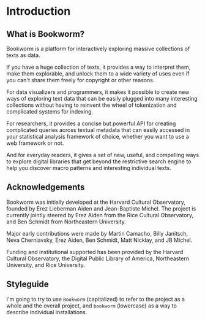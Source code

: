 # Introduction

## What is Bookworm?

Bookworm is a platform for interactively exploring massive collections of texts as data.

If you have a huge collection of texts, it provides a way to interpret them, make them explorable, and unlock them to a wide variety of uses even if you can't share them freely for copyright or other reasons.

For data visualizers and programmers, it makes it possible to create new ways of exploring text data that can be easily plugged into many interesting collections without having to reinvent the wheel of tokenization and complicated systems for indexing.

For researchers, it provides a concise but powerful API for creating complicated queries across textual metadata that can easily accessed in your statistical analysis framework of choice, whether you want to use a web framework or not.

And for everyday readers, it gives a set of new, useful, and compelling ways to explore digital libraries that get beyond the restrictive search engine to help you discover macro patterns and interesting individual texts.

## Acknowledgements

Bookworm was initially developed at the Harvard Cultural Observatory, founded by Erez Lieberman Aiden and Jean-Baptiste Michel. The project is currently jointly steered by Erez Aiden from the Rice Cultural Observatory, and Ben Schmidt from Northeastern University.

Major early contributions were made by Martin Camacho, Billy Janitsch, Neva Cherniavsky, Erez Aiden, Ben Schmidt, Matt Nicklay, and JB Michel.

Funding and institutional supported has been provided by the Harvard Cultural Observatory, the Digital Public Library of America, Northeastern University, and Rice University.

## Styleguide

I'm going to try to use `Bookworm` (capitalized) to refer to the project as a whole and the overall project, and `bookworm` (lowercase) as a way to describe individual installations.

